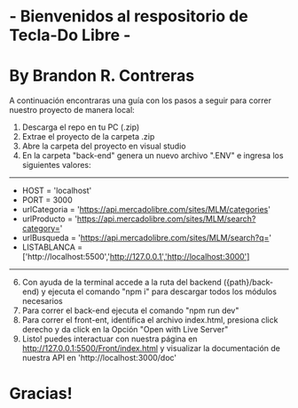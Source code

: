 # - Bienvenidos al respositorio de Tecla-Do Libre -

# By Brandon R. Contreras 

A continuación encontraras una guía con los pasos a seguir para correr nuestro proyecto de manera local:

1. Descarga el repo en tu PC (.zip)
2. Extrae el proyecto de la carpeta .zip
3. Abre la carpeta del proyecto en visual studio
4. En la carpeta "back-end" genera un nuevo archivo ".ENV" e ingresa los siguientes valores:
---------------------------------------------------------------------------------------------
+   HOST = 'localhost'                                                                      
+   PORT = 3000                                                                             
+   urlCategoria = 'https://api.mercadolibre.com/sites/MLM/categories'                      
+   urlProducto = 'https://api.mercadolibre.com/sites/MLM/search?category='                 
+   urlBusqueda = 'https://api.mercadolibre.com/sites/MLM/search?q='                        
+   LISTABLANCA = ['http://localhost:5500','http://127.0.0.1','http://localhost:3000']         
-------------------------------------------------------------------------------------------
6. Con ayuda de la terminal accede a la ruta del backend  ({path}/back-end) y ejecuta el comando "npm i" para descargar todos los módulos necesarios
7. Para correr el back-end ejecuta el comando "npm run dev"
8. Para correr el front-ent, identifica el archivo index.html, presiona click derecho y da click en la Opción "Open with Live Server"
9. Listo! puedes interactuar con nuestra página en http://127.0.0.1:5500/Front/index.html y visualizar la documentación de nuestra API en 'http://localhost:3000/doc'



# Gracias!
